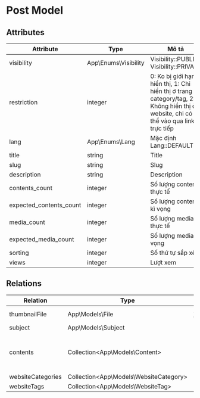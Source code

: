 # Post Model

## Attributes

| Attribute               | Type                 | Mô tả                                                                                                                            |
|-------------------------|----------------------|----------------------------------------------------------------------------------------------------------------------------------|
| visibility              | App\Enums\Visibility | Visibility::PUBLIC, Visibility::PRIVATE                                                                                          |
| restriction             | integer              | 0: Ko bị giới hạn hiển thị, 1: Chỉ hiển thị ở trang category/tag, 2: Không hiển thị ở website, chi có thể vào qua link trực tiếp |
| lang                    | App\Enums\Lang       | Mặc định Lang::DEFAULT                                                                                                           |
| title                   | string               | Title                                                                                                                            |
| slug                    | string               | Slug                                                                                                                             |
| description             | string               | Description                                                                                                                      |
| contents_count          | integer              | Số lượng contents thực tế                                                                                                        |
| expected_contents_count | integer              | Số lượng contents kì vọng                                                                                                        |
| media_count             | integer              | Số lượng media thực tế                                                                                                           |
| expected_media_count    | integer              | Số lượng media kì vọng                                                                                                           |
| sorting                 | integer              | Số thứ tự sắp xếp                                                                                                                |
| views                   | integer              | Lượt xem                                                                                                                         |
## Relations

| Relation          | Type                                   | Mô tả                                              |
|-------------------|----------------------------------------|----------------------------------------------------|
| thumbnailFile     | App\Models\File                        | Ảnh thumbnail                                      |
| subject           | App\Models\Subject                     | Subject                                            |
| contents          | Collection<App\Models\Content>         | Tất cả contents của post (tất cả các parts) |
| websiteCategories | Collection<App\Models\WebsiteCategory> | Categories                                         |
| websiteTags       | Collection<App\Models\WebsiteTag>      | Tags                                               |
